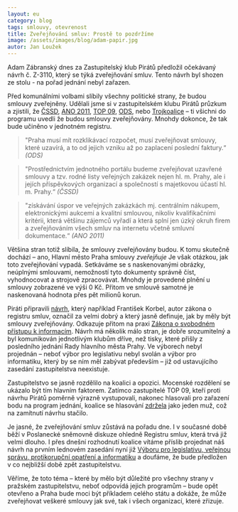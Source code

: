 ```yaml
---
layout: eu
category: blog
tags: smlouvy, otevrenost
title: Zveřejňování smluv: Prostě to pozdržíme
image: /assets/images/blog/adam-papir.jpg
autor: Jan Loužek
---
```


Adam Zábranský dnes za Zastupitelský klub Pirátů předložil očekávaný návrh č. Z-3110, který se týká zveřejňování smluv. Tento návrh byl shozen ze stolu - na pořad jednání nebyl zařazen.

Před komunálními volbami slíbily všechny politické strany, že budou smlouvy zveřejněny. Udělali jsme si v zastupitelském klubu Pirátů průzkum a zjistili, že [ČSSD](http://prazsky.cssd.cz/10825-VOLEBNI_PROGRAM__.pdf), [ANO 2011](http://www.anobudelip.cz/cs/volby/program-pro-prahu/), [TOP 09](http://www.top09.cz/files/soubory/volebni-program-top-09-pro-prahu_226.pdf), [ODS](http://www.ods.cz/media/reading/program-ods-zhmp-2014[1].pdf), nebo [Trojkoalice](http://www.trojkoalice.cz/wp-content/uploads/volebni_program_01.pdf) – ti všichni do programu uvedli že budou smlouvy zveřejňovány. Mnohdy dokonce, že tak bude učiněno v jednotném registru. 

> "Praha musí mít rozklikávací rozpočet, musí zveřejňovat smlouvy, které uzavírá, a to od jejich vzniku až po zaplacení poslední faktury.“ *(ODS)*

> "Prostřednictvím jednotného portálu budeme zveřejňovat uzavřené smlouvy a tzv. rodné listy veřejných zakázek nejen hl. m. Prahy, ale i jejích příspěvkových  organizací a společností s majetkovou účastí hl. m. Prahy.“ *(ČSSD)*

> "získávání úspor ve veřejných zakázkách mj. centrálním nákupem, elektronickými aukcemi a kvalitní smlouvou, nikoliv kvalifikačními kritérii, která většinu zájemců vyřadí a která splní jen úzký okruh firem a zveřejňováním všech smluv na internetu včetně smluvní dokumentace.“ *(ANO 2011)*

Většina stran totiž slíbila, že smlouvy zveřejňovány budou. K tomu skutečně dochází – ano, Hlavní město Praha smlouvy *zveřejňuje* Je však otázkou, jak toto zveřejňování vypadá. Setkáváme se s naskenovanými obrázky, neúplnými smlouvami, nemožností tyto dokumenty správně číst, vyhodnocovat a strojově zpracovávat. Mnohdy je provedené plnění u smlouvy zobrazené ve výši 0 Kč. Přitom ve smlouvě samotné je naskenovaná hodnota přes pět milionů korun.

Piráti připravili [návrh](http://praha.pirati.cz/assets/static/3110.pdf), který například František Korbel, autor zákona o registru smluv, označil za velmi dobrý a který jasně definuje, jak by měly být smlouvy zveřejňovány. Odkazuje přitom na praxi [Zákona o svobodném přístupu k informacím](http://www.zakonyprolidi.cz/cs/1999-106). Návrh má několik málo stran, je dobře srozumitelný a byl komunikován jednotlivým klubům dříve, než tisky, které přišly z posledního jednání Rady hlavního města Prahy. Ve výborech nebyl projednán – neboť výbor pro legislativu nebyl svolán a výbor pro informatiku, který by se ním měl zabývat především – již od ustavujícího zasedání zastupitelstva neexistuje.

Zastupitelstvo se jasně rozdělilo na koalici a opozici. Mocenské rozdělení se ukázalo být tím hlavním faktorem. Zatímco zastupitelé TOP 09, kteří proti návrhu Pirátů poměrně výrazně vystupovali, nakonec hlasovali pro zařazení bodu na program jednání, koalice se hlasování [zdržela](https://fbcdn-sphotos-b-a.akamaihd.net/hphotos-ak-xap1/v/t1.0-9/s720x720/10857898_750320291723288_4456064609205377578_n.jpg?oh=991d92770a73a10aa21466129ab77e12&oe=55017D8C&__gda__=1426160594_18f69e2d1cb0f70e62ca3fda9cb45077) jako jeden muž, což na zamítnutí návrhu stačilo. 

Je jasné, že zveřejňování smluv zůstává na pořadu dne. I v současné době běží v Poslanecké sněmovně diskuze ohledně Registru smluv, která trvá již velmi dlouho. I přes dnešní rozhodnutí koalice vítáme příslib projednat náš návrh na prvním lednovém zasedání nyní již [Výboru pro legislativu, veřejnou správu, protikorupční opatření a informatiku](http://www.praha.eu/jnp/cz/o_meste/primator_a_volene_organy/zastupitelstvo/vybory_zastupitelstva/index.html?committeeId=30109) a doufáme, že bude předložen v co nejbližší době zpět zastupitelstvu.

Věříme, že toto téma – které by mělo být důležité pro všechny strany v pražském zastupitelstvu, neboť odpovídá jejich programům – bude opět otevřeno a Praha bude moci být příkladem celého státu a dokáže, že může zveřejňovat veškeré smlouvy jak své, tak i všech organizací, které zřizuje. 

